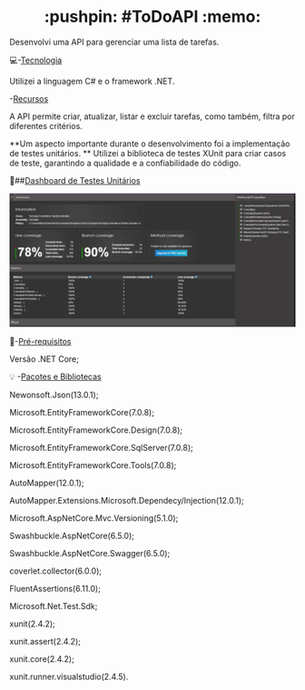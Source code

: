  <h1 align="center">:pushpin: #ToDoAPI :memo: </h1> 

Desenvolvi uma API para gerenciar uma lista de tarefas.

:computer:-[Tecnologia](#tecnologia)

Utilizei a linguagem C# e o framework .NET.

-[Recursos](#recursos)

A API permite criar, atualizar, listar e excluir tarefas, como também,  filtra por diferentes critérios.

**Um aspecto importante durante o desenvolvimento foi a implementação de testes unitários. **
Utilizei a biblioteca de testes XUnit para criar casos de teste, garantindo a qualidade e a confiabilidade do código.

:test_tube:##[Dashboard de Testes Unitários](#dashboard)

![dash](https://github.com/monica88lima/ToDoAPI/blob/master/dash_Controller.JPG)


:triangular_flag_on_post:-[Pré-requisitos](#pré-requisitos)

Versão .NET Core;

:bulb:
-[Pacotes e Bibliotecas](#Pacotes-e-Bibliotecas)

Newonsoft.Json(13.0.1);

Microsoft.EntityFrameworkCore(7.0.8);

Microsoft.EntityFrameworkCore.Design(7.0.8);

Microsoft.EntityFrameworkCore.SqlServer(7.0.8);

Microsoft.EntityFrameworkCore.Tools(7.0.8);

AutoMapper(12.0.1);

AutoMapper.Extensions.Microsoft.Dependecy/Injection(12.0.1);

Microsoft.AspNetCore.Mvc.Versioning(5.1.0);

Swashbuckle.AspNetCore(6.5.0);

Swashbuckle.AspNetCore.Swagger(6.5.0);

coverlet.collector(6.0.0);

FluentAssertions(6.11.0);

Microsoft.Net.Test.Sdk;

xunit(2.4.2);

xunit.assert(2.4.2);

xunit.core(2.4.2);

xunit.runner.visualstudio(2.4.5).
